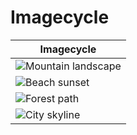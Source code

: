# Imagecycle

| Imagecycle |
|------------|
| ![Mountain landscape](https://allabout.network/media_188fa5bcd003e5a2d56e7ad3ca233300c9e52f1e5.png) |
| ![Beach sunset](https://allabout.network/media_14e918fa88c2a9a810fd454fa04f0bd152c01fed2.jpeg) |
| ![Forest path](https://allabout.network/media_1d92670adcfb7a18a062e49fd7967f4e9f76d8a52.jpeg) |
| ![City skyline](https://allabout.network/media_1e744525e97292dcd074e9b1c7ab2cf47a048f292.jpeg) |
